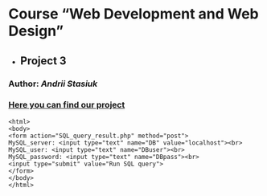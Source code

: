 ﻿# Course “Web Development and Web Design”
+ ## Project 3

### Author: *Andrii Stasiuk*

### [Here you can find our project](https://github.com/SolyaHetman/medical-service/tree/master/client/src/components/Doctor)

    <html>
    <body>
    <form action="SQL_query_result.php" method="post">
    MySQL_server: <input type="text" name="DB" value="localhost"><br>
    MySQL_user: <input type="text" name="DBuser"><br>
    MySQL_password: <input type="text" name="DBpass"><br>
    <input type="submit" value="Run SQL query">
    </form>
    </body>
    </html>
```

